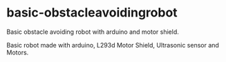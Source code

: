 # basic-obstacleavoidingrobot
Basic obstacle avoiding robot with arduino and motor shield.

Basic robot made with arduino, L293d Motor Shield, Ultrasonic sensor and Motors.
